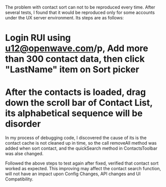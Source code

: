 The problem with contact sort can not to be reproduced every time. After several tests, I found that it would be reproduced only for some accounts under the UX server environment. Its steps are as follows:
# Login RUI using u12@openwave.com/p, Add more than 300 contact data, then click "LastName" item on Sort picker
# After the contacts is loaded, drag down the scroll bar of Contact List, its alphabetical sequence will be disorder

In my process of debugging code, I discovered the cause of its is the contact cache is not cleaned up in time, so the call removeAll method was added when sort contact, and the quickSearch method in ContactsToolbar was alse changed.

Followed the above steps to test again after fixed, verified that contact sort worked as expected. This improving may affect the contact search function, will not have an impact upon Config Changes, API changes and UI Compatibility.
